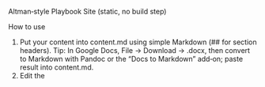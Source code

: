 Altman‑style Playbook Site (static, no build step)

How to use
1) Put your content into content.md using simple Markdown (## for section headers). Tip: In Google Docs, File → Download → .docx, then convert to Markdown with Pandoc or the “Docs to Markdown” add‑on; paste result into content.md.
2) Edit the <title>, #site-title, and .byline in index.html.
3) Open index.html in a browser to preview. Deploy by dragging the folder to Netlify, Vercel (static), GitHub Pages, or any static host.
4) Optional: replace tiny parser (marked.min.js) with a full parser CDN for better Markdown support.

Features
• Clean single‑column reading experience with sticky in‑page Table of Contents. 
• Linkable headings with § anchors.
• Scroll progress indicator.
• Mobile‑friendly (TOC auto‑hides).
• No frameworks, no build pipeline.

Exact‑look tips
• Use concise headings (##) to auto‑populate the TOC.
• Keep paragraphs short; avoid heavy imagery.
• For a Spanish (or other language) translation link, add to the header in index.html.

Advanced (optional)
• Fonts: swap Inter for your brand or system stack.
• Analytics: drop your snippet before </body>.
• SEO/Open Graph: update meta tags in <head>.
